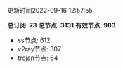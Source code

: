 更新时间2022-09-16 12:57:55

**总订阅: 73**
**总节点: 3131**
**有效节点: 983**
- ss节点: 612
- v2ray节点: 307
- trojan节点: 64
